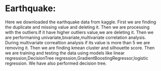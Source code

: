 # Earthquake:
Here we downloaded the earthquake data from kaggle.
First we are finding the duplicate and missing value and deleting it.
Then we are processing with the outliers.If it have higher outliers value,we are deleting it.
Then we are performaning univariate,bivariate,multivariate correlation analysis.
During multivariate correaltion analysis if its value is more than 5 we are removing it.
Then we are finding kmean cluster and silhouette score.
Then we are training and testing the data using models like linear regression,DecisionTree regression,GradientBoostingRegressor,logistic regression.
We have also performed decision tree.
